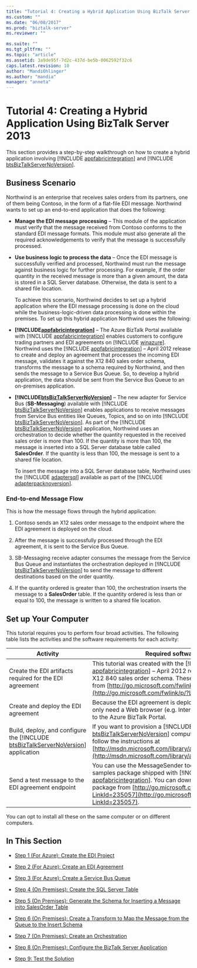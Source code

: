 ```yaml
---
title: "Tutorial 4: Creating a Hybrid Application Using BizTalk Server 2013 | Microsoft Docs"
ms.custom: ""
ms.date: "06/08/2017"
ms.prod: "biztalk-server"
ms.reviewer: ""

ms.suite: ""
ms.tgt_pltfrm: ""
ms.topic: "article"
ms.assetid: 3a9de95f-7d2c-437d-be5b-0062592f32c6
caps.latest.revision: 10
author: "MandiOhlinger"
ms.author: "mandia"
manager: "anneta"
---
```

# Tutorial 4: Creating a Hybrid Application Using BizTalk Server 2013
This section provides a step-by-step walkthrough on how to create a hybrid application involving [!INCLUDE [appfabricintegration](../includes/appfabricintegration-md.md)] and [!INCLUDE [btsBizTalkServerNoVersion](../includes/btsbiztalkservernoversion-md.md)].  

## Business Scenario  
 Northwind is an enterprise that receives sales orders from its partners, one of them being Contoso, in the form of a flat-file EDI message. Northwind wants to set up an end-to-end application that does the following:  

- **Manage the EDI message processing** – This module of the application must verify that the message received from Contoso conforms to the standard EDI message formats. This module must also generate all the required acknowledgements to verify that the message is successfully processed.  

- **Use business logic to process the data** – Once the EDI message is successfully verified and processed, Northwind must run the message against business logic for further processing. For example, if the order quantity in the received message is more than a given amount, the data is stored in a SQL Server database. Otherwise, the data is sent to a shared file location.  

  To achieve this scenario, Northwind decides to set up a hybrid application where the EDI message processing is done on the cloud while the business-logic-driven data processing is done within the premises. To set up this hybrid application Northwind uses the following:  

- <strong><!-- BEGIN ERROR INCLUDE: Unable to resolve [!INCLUDE[appfabricintegration](../includes/appfabricintegration-md.md)]: Path(D:/a/1/s/target_repo/biztalk/core/tutorial-4-creating-a-hybrid-application-using-biztalk-server-2013.md) contains invalid char.
  Parameter name: path -->[!INCLUDE[appfabricintegration](../includes/appfabricintegration-md.md)]<!--END ERROR INCLUDE --></strong>  – The Azure BizTalk Portal available with [!INCLUDE [appfabricintegration](../includes/appfabricintegration-md.md)] enables customers to configure trading partners and EDI agreements on [!INCLUDE [winazure](../includes/winazure-md.md)]. Northwind uses the [!INCLUDE [appfabricintegration](../includes/appfabricintegration-md.md)] – April 2012 release to create and deploy an agreement that processes the incoming EDI message, validates it against the X12 840 sales order schema, transforms the message to a schema required by Northwind, and then sends the message to a Service Bus Queue. So, to develop a hybrid application, the data should be sent from the Service Bus Queue to an on-premises application.  

- <strong><!-- BEGIN ERROR INCLUDE: Unable to resolve [!INCLUDE[btsBizTalkServerNoVersion](../includes/btsbiztalkservernoversion-md.md)]: Path(D:/a/1/s/target_repo/biztalk/core/tutorial-4-creating-a-hybrid-application-using-biztalk-server-2013.md) contains invalid char.
  Parameter name: path -->[!INCLUDE[btsBizTalkServerNoVersion](../includes/btsbiztalkservernoversion-md.md)]<!--END ERROR INCLUDE --></strong>  – The new adapter for Service Bus (<strong>SB-Messaging</strong>) available with [!INCLUDE [btsBizTalkServerNoVersion](../includes/btsbiztalkservernoversion-md.md)] enables applications to receive messages from Service Bus entities like Queues, Topics, and so on into [!INCLUDE [btsBizTalkServerNoVersion](../includes/btsbiztalkservernoversion-md.md)]. As part of the [!INCLUDE [btsBizTalkServerNoVersion](../includes/btsbiztalkservernoversion-md.md)] application, Northwind uses an orchestration to decide whether the quantity requested in the received sales order is more than 100. If the quantity is more than 100, the message is inserted into a SQL Server database table called <strong>SalesOrder</strong>. If the quantity is less than 100, the message is sent to a shared file location.  

   To insert the message into a SQL Server database table, Northwind uses the [!INCLUDE [adaptersql](../includes/adaptersql-md.md)] available as part of the [!INCLUDE [adapterpacknoversion](../includes/adapterpacknoversion-md.md)].  

### End-to-end Message Flow  
 This is how the message flows through the hybrid application:  

1. Contoso sends an X12 sales order message to the endpoint where the EDI agreement is deployed on the cloud.  

2. After the message is successfully processed through the EDI agreement, it is sent to the Service Bus Queue.  

3. SB-Messaging receive adapter consumes the message from the Service Bus Queue and instantiates the orchestration deployed in [!INCLUDE [btsBizTalkServerNoVersion](../includes/btsbiztalkservernoversion-md.md)] to send the message to different destinations based on the order quantity.  

4. If the quantity ordered is greater than 100, the orchestration inserts the message to a **SalesOrder** table. If the quantity ordered is less than or equal to 100, the message is written to a shared file location.  

## Set up Your Computer  
 This tutorial requires you to perform four broad activities. The following table lists the activities and the software requirements for each activity:  


|                                                             Activity                                                             |                                                                                                                                               Required software                                                                                                                                               |
|----------------------------------------------------------------------------------------------------------------------------------|---------------------------------------------------------------------------------------------------------------------------------------------------------------------------------------------------------------------------------------------------------------------------------------------------------------|
|                                     Create the EDI artifacts required for the EDI agreement                                      | This tutorial was created with the [!INCLUDE [appfabricintegration](../includes/appfabricintegration-md.md)] – April 2012 release as well as the X12 840 sales order schema. These can be downloaded from [http://go.microsoft.com/fwlink/p/?LinkId=235057](http://go.microsoft.com/fwlink/p/?LinkId=235057). |
|                                               Create and deploy the EDI agreement                                                |                                                                                  Because the EDI agreement is deployed on Azure, you only need a Web browser (e.g. Internet Explorer) to log in to the Azure BizTalk Portal.                                                                                  |
| Build, deploy, and configure the [!INCLUDE [btsBizTalkServerNoVersion](../includes/btsbiztalkservernoversion-md.md)] application |              If you want to provision a [!INCLUDE [btsBizTalkServerNoVersion](../includes/btsbiztalkservernoversion-md.md)] computer on an Azure VM, follow the instructions at [http://msdn.microsoft.com/library/azure/jj248689.aspx](http://msdn.microsoft.com/library/azure/jj248689.aspx).               |
|                                        Send a test message to the EDI agreement endpoint                                         |   You can use the MessageSender tool available in the samples package shipped with [!INCLUDE [appfabricintegration](../includes/appfabricintegration-md.md)]. You can download the samples package from [http://go.microsoft.com/fwlink/p/?LinkId=235057](http://go.microsoft.com/fwlink/p/?LinkId=235057).   |

 You can opt to install all these on the same computer or on different computers.  

## In This Section  

-   [Step 1 (For Azure): Create the EDI Project](../core/step-1-for-azure-create-the-edi-project.md)  

-   [Step 2 (For Azure): Create an EDI Agreement](../core/step-2-for-azure-create-an-edi-agreement.md)  

-   [Step 3 (For Azure): Create a Service Bus Queue](../core/step-3-for-azure-create-a-service-bus-queue.md)  

-   [Step 4 (On Premises): Create the SQL Server Table](../core/step-4-on-premises-create-the-sql-server-table.md)  

-   [Step 5 (On Premises): Generate the Schema for Inserting a Message inito SalesOrder Table](../core/step-5-generate-the-schema-for-inserting-a-message-into-salesorder-table.md)  

-   [Step 6 (On Premises): Create a Transform to Map the Message from the Queue to the Insert Schema](../core/step-6-map-the-message-from-the-queue-to-the-insert-schema.md)  

-   [Step 7 (On Premises): Create an Orchestration](../core/step-7-on-premises-create-an-orchestration.md)  

-   [Step 8 (On Premises): Configure the BizTalk Server Application](../core/step-8-on-premises-configure-the-biztalk-server-application.md)  

-   [Step 9: Test the Solution](../core/step-9-test-the-solution.md)